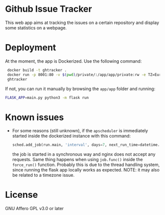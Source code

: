 # Github Issue Tracker

This web app aims at tracking the issues on a certain repository and display
some statistics on a webpage.

# Deployment
At the moment, the app is Dockerized.
Use the following command:

``` bash
 docker build -t ghtracker .
 docker run -p 8001:80 -v $(pwd)/private/:/app/app/private:rw -e TZ=Europe/Rome
 ghtracker
```

If not, you can run it manually by browsing the `app/app` folder and running:

``` bash
FLASK_APP=main.py python3 -m flask run
```

# Known issues
* For some reasons (still unknown), if the `apscheduler` is immediately started
  inside the dockerized instance with this command:

  ```python
  sched.add_job(run.main, 'interval', days=7, next_run_time=datetime.now())
  ```
  the job is started in a synchronous way and nginx does not accept any
  requests. Same thing happens when using `job.func()` inside the `force_run()`
  function. 
  Probably this is due to the thread handling system, since running the flask
  app locally works as expected.
  NOTE: it may also be related to a timezone issue.
 

# License
GNU Affero GPL v3.0 or later
